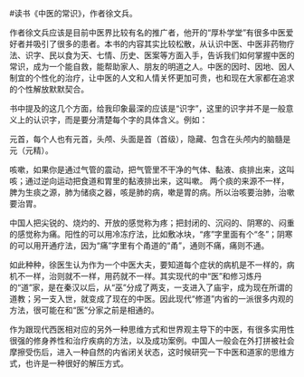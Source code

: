 #读书《中医的常识》，作者徐文兵。

作者徐文兵应该是目前中医界比较有名的推广者，他开的“厚朴学堂”有很多中医爱好者并吸引了很多的患者。本书的内容其实比较松散，从认识中医、中医非药物疗法、识字、民以食为天、七情、历史、医案等方面入手，告诉我们如何掌握中医的常识，成为一个能自救，能帮助家人、朋友的明道之人。中医的因时、因地、因人制宜的个性化的治疗，让中医的人文和人情关怀更加可贵，也和现在大家都在追求的个性解放默默契合。

书中提及的这几个方面，给我印象最深的应该是“识字”，这里的识字并不是一般意义上的认识字，而是要分清楚每个字的具体含义。例如：

元首，每个人也有元首，头颅、头面是首（首级），隐藏、包含在头颅内的脑髓是元（元精）。

咳嗽，如果你是通过气管的震动，把气管里不干净的气体、黏液、痰排出来，这叫咳；通过逆向运动把食道和胃里的黏液排出来，这叫嗽。 两个痰的来源不一样，脾为生痰之源，肺为储痰之器，咳是肺的病，嗽是胃的病。所以治咳要治肺，治嗽要治胃。

中国人把尖锐的、烧灼的、开放的感觉称为疼；把封闭的、沉闷的、阴寒的、闷重的感觉称为痛。阳性的可以用冷冻疗法，比如敷冰块，“疼”字里面有个“冬”；阴寒的可以用开通疗法，因为“痛”字里有个甬道的“甬”，通则不痛，痛则不通。

如此种种，徐医生认为作为一个中医大夫，要知道每个症状的病机是不一样的，病机不一样，治则就不一样，用药就不一样。其实现代的中“医”和修习炼丹的“道”家，是在秦汉以后，从“巫”分成了两支，一支进入了庙宇，成为现在所谓的道教；另一支入世，就变成了现在的中医。因此现代“修道”内省的一派很多内观的方法，很可能在和“医”分家之前是相通的。

作为跟现代西医相对应的另外一种思维方式和世界观主导下的中医，有很多实用性很强的修身养性和治疗疾病的方法，以及成功案例。中国人一般会在外打拼被社会摩擦受伤后，进入一种自然的内省闭关状态，这时候研究一下中医和道家的思维方式，也许是一种很好的解压方式。

